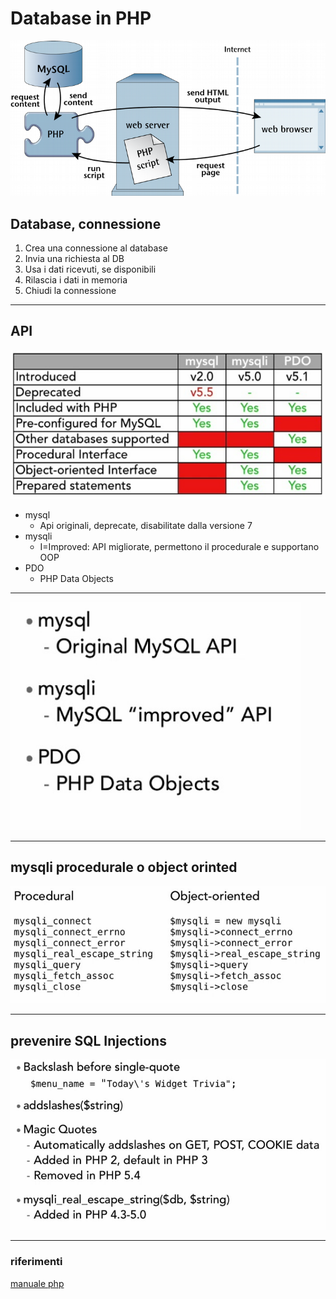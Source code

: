 # Database in PHP

![API DB](img/big_picture.png)

## Database, connessione

1. Crea una connessione al database
2. Invia una richiesta al DB
3. Usa i dati ricevuti, se disponibili
4. Rilascia i dati in memoria
5. Chiudi la connessione

---

## API

![API DB](img/api_DB.png)

* mysql
  * Api originali, deprecate, disabilitate dalla versione 7
* mysqli
  * I=Improved: API migliorate, permettono il procedurale e supportano OOP
* PDO
  * PHP Data Objects

---

![API DB](img/api_DB2.png)

---

## mysqli procedurale o object orinted

![API DB](img/api_DB_OOP.png)

---

## prevenire SQL Injections

![API DB](img/sql_injection.png)

---

### riferimenti

[manuale php](http://php.net/manual/en/mysqlinfo.api.choosing.php)